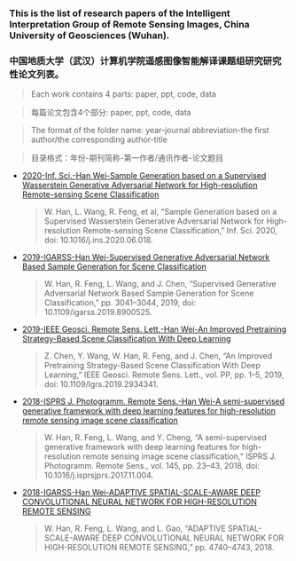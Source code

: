 ### **This is the list of research papers of the Intelligent Interpretation Group of Remote Sensing Images, China University of Geosciences (Wuhan).**

### **中国地质大学（武汉）计算机学院遥感图像智能解译课题组研究研究性论文列表。**


> Each work contains 4 parts: paper, ppt, code, data

> 每篇论文包含4个部分: paper, ppt, code, data


>The format of the folder name: year-journal abbreviation-the first author/the corresponding author-title

>目录格式：年份-期刊简称-第一作者/通讯作者-论文题目

* [2020-Inf. Sci.-Han Wei-Sample Generation based on a Supervised Wasserstein Generative Adversarial Network for High-resolution Remote-sensing Scene Classification](https://github.com/weihancug/Research_results_of_CUG_RS_Image_Intelligent_interpretation/tree/master/2020-Inf.%20Sci.-Han%20Wei-Sample%20Generation%20based%20on%20a%20Supervised%20Wasserstein%20Generative%20Adversarial%20Network%20for%20High-resolution%20Remote-sensing%20Scene%20Classification)
    
    >W. Han, L. Wang, R. Feng, et al, “Sample Generation based on a Supervised Wasserstein Generative Adversarial Network for High-resolution Remote-sensing Scene Classification,” Inf. Sci. 2020, 
 doi: 10.1016/j.ins.2020.06.018.

* [2019-IGARSS-Han Wei-Supervised Generative Adversarial Network Based 
Sample Generation for Scene Classification](https://github.com/weihancug/Research_results_of_CUG_RS_Image_Intelligent_interpretation/tree/master/2019-IGARSS-Han%20Wei-Supervised%20Generative%20Adversarial%20Network%20Based%20%20Sample%20Generation%20for%20Scene%20Classification)

    >W. Han, R. Feng, L. Wang, and J. Chen, “Supervised Generative Adversarial Network Based
 Sample Generation for Scene Classification,” pp. 3041–3044, 2019, 
 doi: 10.1109/igarss.2019.8900525.
 
* [2019-IEEE Geosci. Remote Sens. Lett.-Han Wei-An Improved Pretraining Strategy-Based 
Scene Classification With Deep Learning](https://github.com/weihancug/Research_results_of_CUG_RS_Image_Intelligent_interpretation/tree/master/2019-IEEE%20Geosci.%20Remote%20Sens.%20Lett.-Han%20Wei-An%20Improved%20Pretraining%20Strategy-Based%20%20Scene%20Classification%20With%20Deep%20Learning)
    >Z. Chen, Y. Wang, W. Han, R. Feng, and J. Chen, “An Improved Pretraining Strategy-Based 
Scene Classification With Deep Learning,” IEEE Geosci. Remote Sens. 
Lett., vol. PP, pp. 1–5, 2019, doi: 10.1109/lgrs.2019.2934341.

* [2018-ISPRS J. Photogramm. Remote Sens.-Han Wei-A semi-supervised generative framework with
 deep learning features for high-resolution remote sensing image scene classification](https://github.com/weihancug/Research_results_of_CUG_RS_Image_Intelligent_interpretation/tree/master/2018-ISPRS%20J.%20Photogramm.%20Remote%20Sens.-Han%20Wei-A%20semi-supervised%20generative%20framework%20with%20%20deep%20learning%20features%20for%20high-resolution%20remote%20sensing%20image%20scene%20classification)
    >W. Han, R. Feng, L. Wang, and Y. Cheng, “A semi-supervised generative framework with
 deep learning features for high-resolution remote sensing image scene classification,” 
 ISPRS J. Photogramm. Remote Sens., vol. 145, pp. 23–43, 2018, 
 doi: 10.1016/j.isprsjprs.2017.11.004.
 
* [2018-IGARSS-Han Wei-ADAPTIVE SPATIAL-SCALE-AWARE DEEP
 CONVOLUTIONAL NEURAL NETWORK FOR HIGH-RESOLUTION REMOTE SENSING](https://github.com/weihancug/Research_results_of_CUG_RS_Image_Intelligent_interpretation/tree/master/2018-IGARSS-Han%20Wei-ADAPTIVE%20SPATIAL-SCALE-AWARE%20DEEP%20%20CONVOLUTIONAL%20NEURAL%20NETWORK%20FOR%20HIGH-RESOLUTION%20REMOTE%20SENSING)
    >W. Han, R. Feng, L. Wang, and L. Gao, “ADAPTIVE SPATIAL-SCALE-AWARE DEEP
 CONVOLUTIONAL NEURAL NETWORK FOR HIGH-RESOLUTION REMOTE SENSING,” 
 pp. 4740–4743, 2018.



